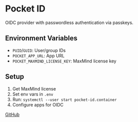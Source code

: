 # Pocket ID

OIDC provider with passwordless authentication via passkeys.

## Environment Variables

- `PUID`/`GUID`: User/group IDs
- `POCKET_APP_URL`: App URL
- `POCKET_MAXMIND_LICENSE_KEY`: MaxMind license key

## Setup

1. Get MaxMind license
2. Set env vars in `.env`
3. Run: `systemctl --user start pocket-id.container`
4. Configure apps for OIDC

[GitHub](https://github.com/stonith404/pocket-id)
